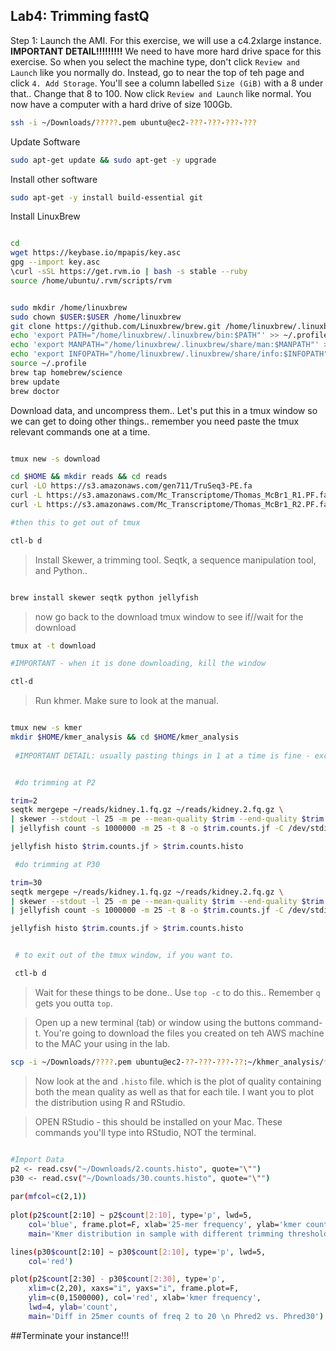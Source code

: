 ## Lab4: Trimming fastQ

Step 1: Launch the AMI. For this exercise, we will use a c4.2xlarge instance. **IMPORTANT DETAIL!!!!!!!!!** We need to have more hard drive space for this exercise. So when you select the machine type, don't click ``Review and Launch`` like you normally do. Instead, go to near the top of teh page and click ``4. Add Storage``. You'll see a column labelled ``Size (GiB)`` with a 8 under that.. Change that 8 to 100. Now click ``Review and Launch`` like normal. You now have a computer with a hard drive of size 100Gb. 


```bash
ssh -i ~/Downloads/?????.pem ubuntu@ec2-???-???-???-???
```

Update Software


```bash
sudo apt-get update && sudo apt-get -y upgrade
```

Install other software

```bash
sudo apt-get -y install build-essential git
```


Install LinuxBrew

```bash

cd
wget https://keybase.io/mpapis/key.asc
gpg --import key.asc
\curl -sSL https://get.rvm.io | bash -s stable --ruby
source /home/ubuntu/.rvm/scripts/rvm


sudo mkdir /home/linuxbrew
sudo chown $USER:$USER /home/linuxbrew
git clone https://github.com/Linuxbrew/brew.git /home/linuxbrew/.linuxbrew
echo 'export PATH="/home/linuxbrew/.linuxbrew/bin:$PATH"' >> ~/.profile
echo 'export MANPATH="/home/linuxbrew/.linuxbrew/share/man:$MANPATH"' >> ~/.profile
echo 'export INFOPATH="/home/linuxbrew/.linuxbrew/share/info:$INFOPATH"' >> ~/.profile
source ~/.profile
brew tap homebrew/science
brew update
brew doctor


```


Download data, and uncompress them.. Let's put this in a tmux window so we can get to doing other things.. remember you need paste the tmux relevant commands one at a time. 


```bash

tmux new -s download

cd $HOME && mkdir reads && cd reads
curl -LO https://s3.amazonaws.com/gen711/TruSeq3-PE.fa
curl -L https://s3.amazonaws.com/Mc_Transcriptome/Thomas_McBr1_R1.PF.fastq.gz > kidney.1.fq.gz &
curl -L https://s3.amazonaws.com/Mc_Transcriptome/Thomas_McBr1_R2.PF.fastq.gz > kidney.2.fq.gz

#then this to get out of tmux

ctl-b d

```

> Install Skewer, a trimming tool. Seqtk, a sequence manipulation tool, and Python..


```bash  

brew install skewer seqtk python jellyfish

```



> now go back to the download tmux window to see if//wait for the download

```bash
tmux at -t download

#IMPORTANT - when it is done downloading, kill the window

ctl-d

```

> Run khmer. Make sure to look at the manual.


```bash

tmux new -s kmer
mkdir $HOME/kmer_analysis && cd $HOME/kmer_analysis
  
 #IMPORTANT DETAIL: usually pasting things in 1 at a time is fine - except here... When you see ``\`` at the end of lines, this means copy the 2 (or 3 or 4) lines together. 


 #do trimming at P2

trim=2
seqtk mergepe ~/reads/kidney.1.fq.gz ~/reads/kidney.2.fq.gz \
| skewer --stdout -l 25 -m pe --mean-quality $trim --end-quality $trim -t 8 -x $HOME/reads/TruSeq3-PE.fa - \
| jellyfish count -s 1000000 -m 25 -t 8 -o $trim.counts.jf -C /dev/stdin

jellyfish histo $trim.counts.jf > $trim.counts.histo

 #do trimming at P30

trim=30
seqtk mergepe ~/reads/kidney.1.fq.gz ~/reads/kidney.2.fq.gz \
| skewer --stdout -l 25 -m pe --mean-quality $trim --end-quality $trim -t 8 -x $HOME/reads/TruSeq3-PE.fa - \
| jellyfish count -s 1000000 -m 25 -t 8 -o $trim.counts.jf -C /dev/stdin

jellyfish histo $trim.counts.jf > $trim.counts.histo


 # to exit out of the tmux window, if you want to. 

 ctl-b d

```


> Wait for these things to be done.. Use ``top -c`` to do this.. Remember ``q`` gets you outta ``top``.

> Open up a new terminal (tab) or window using the buttons command-t. You're going to download the files you created on teh AWS machine to the MAC your using in the lab. 

```bash
scp -i ~/Downloads/????.pem ubuntu@ec2-??-???-???-??:~/khmer_analysis/*histo ~/Downloads/


```


> Now look at the and ``.histo`` file.  which is the plot of quality containing both the mean quality as well as that for each tile. I want you to plot the distribution using R and RStudio.



> OPEN RStudio - this should be installed on your Mac. These commands you'll type into RStudio, NOT the terminal.


```bash

#Import Data
p2 <- read.csv("~/Downloads/2.counts.histo", quote="\"")
p30 <- read.csv("~/Downloads/30.counts.histo", quote="\"")
    
par(mfcol=c(2,1))
    
plot(p2$count[2:10] ~ p2$count[2:10], type='p', lwd=5,
    col='blue', frame.plot=F, xlab='25-mer frequency', ylab='kmer count',
    main='Kmer distribution in sample with different trimming thresholds')

lines(p30$count[2:10] ~ p30$count[2:10], type='p', lwd=5,
    col='red')

plot(p2$count[2:30] - p30$count[2:30], type='p',
    xlim=c(2,20), xaxs="i", yaxs="i", frame.plot=F,
    ylim=c(0,1500000), col='red', xlab='kmer frequency',
    lwd=4, ylab='count',
    main='Diff in 25mer counts of freq 2 to 20 \n Phred2 vs. Phred30')
```

##Terminate your instance!!!
